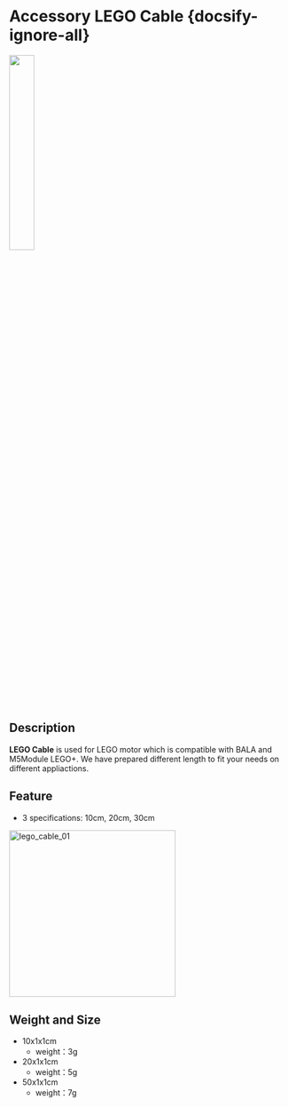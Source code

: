 # Accessory LEGO Cable {docsify-ignore-all}

<img src="assets/img/product_pics/accessory/grove_t_01.png" width="30%" height="30%">



## Description

**LEGO Cable** is used for LEGO motor which is compatible with BALA and M5Module LEGO+. We have prepared different length to fit your needs on different appliactions.

## Feature

-  3 specifications: 10cm, 20cm, 30cm

<img src="assets/img/product_pics/accessory/lego_cable_01.jpg" alt="lego_cable_01" width="300px" height="300px">

## Weight and Size
- 10x1x1cm
   - weight：3g
- 20x1x1cm 
   - weight：5g
- 50x1x1cm
   - weight：7g

<script>

   var purchase_link = 'https://m5stack.com/collections/m5-accessory/products/m5stack-lego-motor-adapter-cable';

   anchor_search(purchase_link);
   scrollFunc();

</script>
